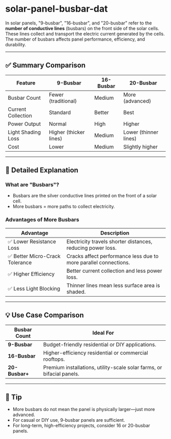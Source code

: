 
# solar-panel-busbar-dat

In solar panels, "9-busbar", "16-busbar", and "20-busbar" refer to the **number of conductive lines** (busbars) on the front side of the solar cells. These lines collect and transport the electric current generated by the cells. The number of busbars affects panel performance, efficiency, and durability.

---

## ✅ Summary Comparison

| Feature              | 9-Busbar                | 16-Busbar               | 20-Busbar               |
|----------------------|--------------------------|--------------------------|--------------------------|
| Busbar Count         | Fewer (traditional)      | Medium                  | More (advanced)          |
| Current Collection   | Standard                 | Better                  | Best                     |
| Power Output         | Normal                   | High                    | Higher                   |
| Light Shading Loss   | Higher (thicker lines)   | Medium                  | Lower (thinner lines)    |
| Cost                 | Lower                    | Medium                  | Slightly higher          |

---

## 📘 Detailed Explanation

### What are "Busbars"?
- Busbars are the silver conductive lines printed on the front of a solar cell.
- More busbars = more paths to collect electricity.

### Advantages of More Busbars

| Advantage             | Description |
|-----------------------|-------------|
| ✅ Lower Resistance Loss | Electricity travels shorter distances, reducing power loss. |
| ✅ Better Micro-Crack Tolerance | Cracks affect performance less due to more parallel connections. |
| ✅ Higher Efficiency      | Better current collection and less power loss. |
| ✅ Less Light Blocking    | Thinner lines mean less surface area is shaded. |

---

## 💡 Use Case Comparison

| Busbar Count | Ideal For |
|--------------|-----------|
| **9-Busbar** | Budget-friendly residential or DIY applications. |
| **16-Busbar** | Higher-efficiency residential or commercial rooftops. |
| **20-Busbar+** | Premium installations, utility-scale solar farms, or bifacial panels. |

---

## 🔧 Tip

- More busbars do not mean the panel is physically larger—just more advanced.
- For casual or DIY use, 9-busbar panels are sufficient.
- For long-term, high-efficiency projects, consider 16 or 20-busbar panels.